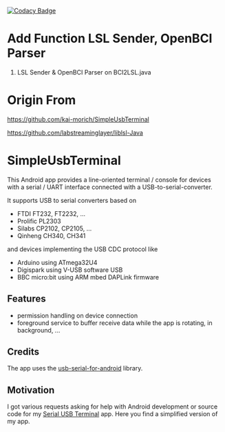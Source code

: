 [![Codacy Badge](https://api.codacy.com/project/badge/Grade/83070da7805b4899820e285d2f7847b9)](https://www.codacy.com/manual/kai-morich/SimpleUsbTerminal?utm_source=github.com&amp;utm_medium=referral&amp;utm_content=kai-morich/SimpleUsbTerminal&amp;utm_campaign=Badge_Grade)

# Add Function LSL Sender, OpenBCI Parser
  1. LSL Sender & OpenBCI Parser on BCI2LSL.java

# Origin From
  https://github.com/kai-morich/SimpleUsbTerminal
  
  https://github.com/labstreaminglayer/liblsl-Java

# SimpleUsbTerminal

This Android app provides a line-oriented terminal / console for devices with a serial / UART interface connected with a USB-to-serial-converter.

It supports USB to serial converters based on
- FTDI FT232, FT2232, ...
- Prolific PL2303
- Silabs CP2102, CP2105, ...
- Qinheng CH340, CH341

and devices implementing the USB CDC protocol like
- Arduino using ATmega32U4
- Digispark using V-USB software USB
- BBC micro:bit using ARM mbed DAPLink firmware

## Features

- permission handling on device connection
- foreground service to buffer receive data while the app is rotating, in background, ...

## Credits

The app uses the [usb-serial-for-android](https://github.com/mik3y/usb-serial-for-android) library.

## Motivation

I got various requests asking for help with Android development or source code for my
[Serial USB Terminal](https://play.google.com/store/apps/details?id=de.kai_morich.serial_usb_terminal) app.
Here you find a simplified version of my app.
